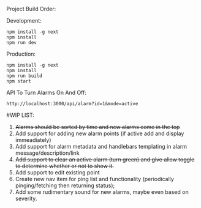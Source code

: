 Project Build Order:

Development:
```
npm install -g next
npm install
npm run dev 
```

Production:
```
npm install -g next
npm install
npm run build
npm start
```

API To Turn Alarms On And Off:
```
http://localhost:3000/api/alarm?id=1&mode=active
```

#WIP LIST:
1. ~~Alarms should be sorted by time and new alarms come in the top~~
1. Add support for adding new alarm points (if active add and display immeadiately)
1. Add support for alarm metadata and handlebars templating in alarm message/description/link
1. ~~Add support to clear an active alarm (turn green) and give allow toggle to determine whether or not to show it.~~
1. Add support to edit existing point
1. Create new nav item for ping list and functionality (periodically pinging/fetching then returning status);
1. Add some rudimentary sound for new alarms, maybe even based on severity.



